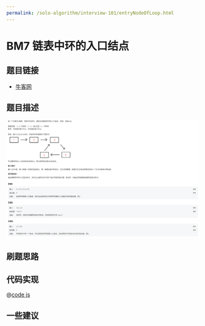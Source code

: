```yaml
---
permalink: /solo-algorithm/interview-101/entryNodeOfLoop.html
---
```

# BM7 链表中环的入口结点

## 题目链接

- [牛客网](https://www.nowcoder.com/share/jump/8484115461694593953358)

## 题目描述

![反转链表.png](../images/entryNodeOfLoop.png)

## 刷题思路

## 代码实现

@[code js](@algorithm/interview-101/entryNodeOfLoop.js)

## 一些建议
